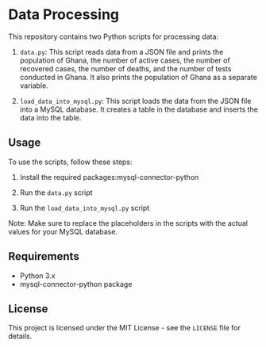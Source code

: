 # Data Processing

This repository contains two Python scripts for processing data:

1. `data.py`: This script reads data from a JSON file and prints the population of Ghana, the number of active cases, the number of recovered cases, the number of deaths, and the number of tests conducted in Ghana. It also prints the population of Ghana as a separate variable.

2. `load_data_into_mysql.py`: This script loads the data from the JSON file into a MySQL database. It creates a table in the database and inserts the data into the table.

## Usage

To use the scripts, follow these steps:

1. Install the required packages:mysql-connector-python

2. Run the `data.py` script

3. Run the `load_data_into_mysql.py` script

Note: Make sure to replace the placeholders in the scripts with the actual values for your MySQL database.

## Requirements

- Python 3.x
- mysql-connector-python package

## License

This project is licensed under the MIT License - see the `LICENSE` file for details.
